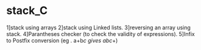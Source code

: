 # stack_C
1]stack using arrays
2]stack using Linked lists.
3]reversing an array using stack.
4]Parantheses checker (to check the validity of expressions).
5]Infix to Postfix conversion (eg . a+b*c gives  abc*+)

